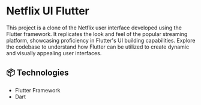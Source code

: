 # Netflix UI Flutter
This project is a clone of the Netflix user interface developed using the Flutter framework. It replicates the look and feel of the popular streaming platform, showcasing proficiency in Flutter's UI building capabilities. Explore the codebase to understand how Flutter can be utilized to create dynamic and visually appealing user interfaces.

## 📦 Technologies
- Flutter Framework
- Dart
